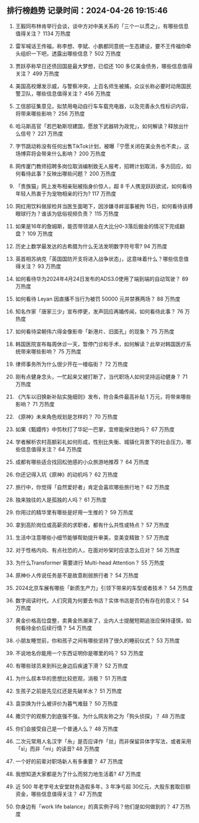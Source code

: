 
## 排行榜趋势 记录时间：2024-04-26 19:15:46
  
  1. 王毅同布林肯举行会谈，谈中方对中美关系的「三个一以贯之」，有哪些信息值得关注？ 1134 万热度
    
  2. 雷军喊话王传福，称李想、李斌、小鹏都同意统一生态建设，要不王传福你牵头组织一下吧，透露出哪些信息？ 502 万热度
    
  3. 贾跃亭称早日还债回国是最大梦想，已偿还 100 多亿美金债务，哪些信息值得关注？ 499 万热度
    
  4. 美国高校爆发示威，与警察冲突，上百名师生被捕，众议长称必要时动用国民警卫队，哪些信息值得关注？ 456 万热度
    
  5. 工信部征集意见，拟禁用电动自行车车载充电器，以及完善永久性标识内容，将带来哪些影响？ 256 万热度
    
  6. 哈马斯高官「若巴勒斯坦建国，愿放下武器转为政党」，如何解读？释放出什么信号？ 221 万热度
    
  7. 字节跳动称没有任何出售TikTok计划，被曝「宁愿关闭在美业务也不卖」，这场博弈将会带来什么影响？ 200 万热度
    
  8. 网传厦门教师招聘多岗位取消编制致无人报考，招聘计划取消，多方回应，如何看待此事？反映出哪些问题？ 200 万热度
    
  9. 「贵族猫」网上发布相亲贴被指身价惊人，超 8 千人携宠跃跃欲试，如何看待年轻人热衷于为宠物相亲的行为? 117 万热度
    
  10. 网红用饮料做尿检并当医生面喝下，因涉嫌寻衅滋事被拘 15日，如何看待该搏眼球行为？谁该为低俗视频负责？ 115 万热度
    
  11. 如果是16年的詹姆斯，能否带领湖人在大比分0-3落后掘金的情况下完成翻盘？ 109 万热度
    
  12. 历史上数学最发达的古希腊为什么无法发明数字符号零? 94 万热度
    
  13. 英首相苏纳克「英国国防开支将进入战争状态」，这意味着什么？哪些信息值得关注？ 93 万热度
    
  14. 如何看待华为2024年4月24日发布的ADS3.0使用了端到端的自动驾驶？ 89 万热度
    
  15. 如何看待 Leyan 因直播不当行为被罚 50000 元并禁赛两场？ 88 万热度
    
  16. 知名作家「唐家三少」宣布停更，发声回应再婚传闻，如何看待此事？ 76 万热度
    
  17. 如何看待梁朝伟六得金像影帝「新港片、旧面孔」的现象？ 75 万热度
    
  18. 韩国医院宣布每周休诊一天，暂停门诊和手术，如何解读？此举对韩国医疗系统带来哪些影响？ 75 万热度
    
  19. 律师事务所为什么很少开在一楼临街？ 72 万热度
    
  20. 刚有点健身念头，一忙起来又被打断了，当代职场人如何坚持运动健身？ 71 万热度
    
  21. 《汽车以旧换新补贴实施细则》发布，符合条件最高补贴 1 万元，将带来哪些影响？ 71 万热度
    
  22. 《原神》未来角色规划是怎样的？ 70 万热度
    
  23. 如果《甄嬛传》中剪秋打了华妃一巴掌，宜修能保住她吗？ 67 万热度
    
  24. 学者解析农村高额彩礼如何形成，性别比失衡、城镇化背景下的社会压力，哪些信息值得关注？ 64 万热度
    
  25. 成都有哪些适合找回松弛感的小众旅游地推荐？ 64 万热度
    
  26. 你还记得入坑《原神》的动机吗？ 62 万热度
    
  27. 旅行中，你觉得「自然爱好者」肯定会喜欢哪些旅行地？ 62 万热度
    
  28. 独来独往的人是孤独的人吗？ 61 万热度
    
  29. 你用过的精华里有哪些是好用一生推的？ 59 万热度
    
  30. 拿到高阶岗位或高薪资的求职者，都有什么共性或特点？ 57 万热度
    
  31. 生活中注意哪些小细节能够帮助提升审美，变美变精致？ 57 万热度
    
  32. 对于性格内向、有点社恐的人，在面对吵架时应该怎么应对？ 56 万热度
    
  33. 为什么Transformer 需要进行 Multi-head Attention？ 55 万热度
    
  34. 原神仆人传说任务是不是故意削弱旅行者？ 54 万热度
    
  35. 2024北京车展有哪些「新质生产力」引领下带来的车型或者技术？ 54 万热度
    
  36. 数字阅读时代，人们究竟为何要去书店？实体书店是否仍有存在的意义？ 54 万热度
    
  37. 黄金价格高位盘整，卖黄金热潮来了，业内人士提醒短期追涨应保持谨慎，如何看待金价后续行情？ 54 万热度
    
  38. 小朋友睡觉前，你和孩子之间有哪些坚持了很久的睡前仪式？ 53 万热度
    
  39. 不说地名你能用一个东西证明你是哪里的吗？ 53 万热度
    
  40. 有哪些球员来到科比身边后疾速下滑？ 52 万热度
    
  41. 为什么叔本华的思想比较悲观，消极？ 51 万热度
    
  42. 生孩子之前是先见红还是先破羊水？ 51 万热度
    
  43. 袁崇焕为什么被评价为暮气难鼓？ 50 万热度
    
  44. 撒贝宁的观察力到底强不强，为什么网友称之为「狗头侦探」？ 48 万热度
    
  45. 你们会接受自己是一个普通人么？ 48 万热度
    
  46. 二次元常用人名汉字「糸」是否应译作「丝」而非保留异体字写法，或者采用「sī」而非「mì」的读音? 48 万热度
    
  47. 一个好的前辈对职场新人有多重要？ 47 万热度
    
  48. 我想知道大家都是为了什么而努力地生活着? 47 万热度
    
  49. 近 500 年老字号太安堂财务造假多年，3 年净亏超 30亿元，大股东套取巨额资金，哪些信息值得关注？ 47 万热度
    
  50. 你身边有「work life balance」的真实例子吗？他们是如何做到的？ 47 万热度
    